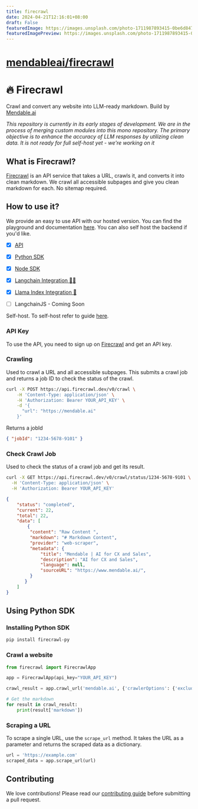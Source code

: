 ```yaml
---
title: firecrawl
date: 2024-04-21T12:16:01+08:00
draft: False
featuredImage: https://images.unsplash.com/photo-1711987893415-0be6d8472460?ixid=M3w0NjAwMjJ8MHwxfHJhbmRvbXx8fHx8fHx8fDE3MTM2NzI5MzF8&ixlib=rb-4.0.3
featuredImagePreview: https://images.unsplash.com/photo-1711987893415-0be6d8472460?ixid=M3w0NjAwMjJ8MHwxfHJhbmRvbXx8fHx8fHx8fDE3MTM2NzI5MzF8&ixlib=rb-4.0.3
---
```


# [mendableai/firecrawl](https://github.com/mendableai/firecrawl)

# 🔥 Firecrawl

Crawl and convert any website into LLM-ready markdown. Build by [Mendable.ai](https://mendable.ai?ref=gfirecrawl)


*This repository is currently in its early stages of development. We are in the process of merging custom modules into this mono repository. The primary objective is to enhance the accuracy of LLM responses by utilizing clean data. It is not ready for full self-host yet - we're working on it*

## What is Firecrawl?

[Firecrawl](https://firecrawl.dev?ref=github) is an API service that takes a URL, crawls it, and converts it into clean markdown. We crawl all accessible subpages and give you clean markdown for each. No sitemap required.

## How to use it?

We provide an easy to use API with our hosted version. You can find the playground and documentation [here](https://firecrawl.dev/playground). You can also self host the backend if you'd like. 

- [x] [API](https://firecrawl.dev/playground)
- [x] [Python SDK](https://github.com/mendableai/firecrawl/tree/main/apps/python-sdk)
- [X] [Node SDK](https://github.com/mendableai/firecrawl/tree/main/apps/js-sdk)
- [x] [Langchain Integration 🦜🔗](https://python.langchain.com/docs/integrations/document_loaders/firecrawl/)
- [x] [Llama Index Integration 🦙](https://docs.llamaindex.ai/en/latest/examples/data_connectors/WebPageDemo/#using-firecrawl-reader)
- [ ] LangchainJS - Coming Soon


Self-host. To self-host refer to guide [here](https://github.com/mendableai/firecrawl/blob/main/SELF_HOST.md).

### API Key

To use the API, you need to sign up on [Firecrawl](https://firecrawl.dev) and get an API key.
 
### Crawling

Used to crawl a URL and all accessible subpages. This submits a crawl job and returns a job ID to check the status of the crawl.

```bash
curl -X POST https://api.firecrawl.dev/v0/crawl \
    -H 'Content-Type: application/json' \
    -H 'Authorization: Bearer YOUR_API_KEY' \
    -d '{
      "url": "https://mendable.ai"
    }'
```

Returns a jobId

```json
{ "jobId": "1234-5678-9101" }
```

### Check Crawl Job

Used to check the status of a crawl job and get its result.

```bash
curl -X GET https://api.firecrawl.dev/v0/crawl/status/1234-5678-9101 \
  -H 'Content-Type: application/json' \
  -H 'Authorization: Bearer YOUR_API_KEY'
```

```json
{
    "status": "completed",
    "current": 22,
    "total": 22,
    "data": [
        {
         "content": "Raw Content ",
         "markdown": "# Markdown Content",
         "provider": "web-scraper",
         "metadata": {
             "title": "Mendable | AI for CX and Sales",
             "description": "AI for CX and Sales",
             "language": null,
             "sourceURL": "https://www.mendable.ai/",
         }
       }
    ]
}
```

## Using Python SDK

### Installing Python SDK

```bash
pip install firecrawl-py
```

### Crawl a website

```python
from firecrawl import FirecrawlApp

app = FirecrawlApp(api_key="YOUR_API_KEY")

crawl_result = app.crawl_url('mendable.ai', {'crawlerOptions': {'excludes': ['blog/*']}})

# Get the markdown
for result in crawl_result:
    print(result['markdown'])
```

### Scraping a URL

To scrape a single URL, use the `scrape_url` method. It takes the URL as a parameter and returns the scraped data as a dictionary.

```python
url = 'https://example.com'
scraped_data = app.scrape_url(url)
```

## Contributing

We love contributions! Please read our [contributing guide](CONTRIBUTING.md) before submitting a pull request.
